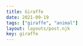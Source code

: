 ```yaml
---
title: Giraffe
date: 2021-09-19
tags: ["giraffe", "animal"]
layout: layouts/post.njk
key: giraffe
---
```

